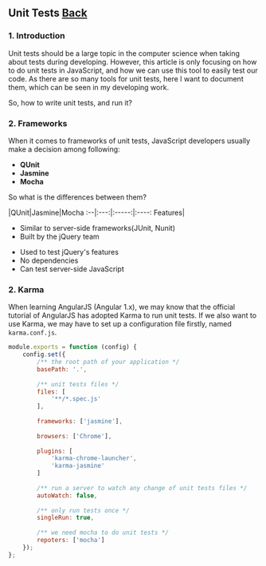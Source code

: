 ## Unit Tests [Back](./../JavaScript.md)

### 1. Introduction

Unit tests should be a large topic in the computer science when taking about tests during developing. However, this article is only focusing on how to do unit tests in JavaScript, and how we can use this tool to easily test our code. As there are so many tools for unit tests, here I want to document them, which can be seen in my developing work.

So, how to write unit tests, and run it?

### 2. Frameworks

When it comes to frameworks of unit tests, JavaScript developers usually make a decision among following:

- **QUnit**
- **Jasmine**
- **Mocha**

So what is the differences between them?

|QUnit|Jasmine|Mocha
:--|:---:|:-----:|:----:
Features|<ul><li>Similar to server-side frameworks(JUnit, Nunit)</li><li>Built by the jQuery team
</li><li>Used to test jQuery's features
</li><li>No dependencies
</li><li>Can test server-side JavaScript</li></ul>



### 2. Karma

When learning AngularJS (Angular 1.x), we may know that the official tutorial of AngularJS has adopted Karma to run unit tests. If we also want to use Karma, we may have to set up a configuration file firstly, named `karma.conf.js`.

```js
module.exports = function (config) {
    config.set({
        /** the root path of your application */
        basePath: '.',
    
        /** unit tests files */
        files: [
            '**/*.spec.js'
        ],
        
        frameworks: ['jasmine'],
        
        browsers: ['Chrome'],
        
        plugins: [
            'karma-chrome-launcher',
            'karma-jasmine'
        ]
        
        /** run a server to watch any change of unit tests files */
        autoWatch: false,
        
        /** only run tests once */
        singleRun: true,
        
        /** we need mocha to do unit tests */
        repoters: ['mocha']
    });
};
```
